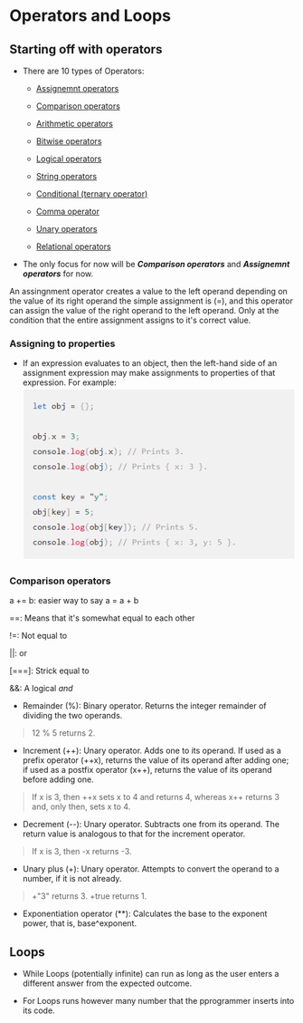 # Operators and Loops

## Starting off with operators

- There are 10 types of Operators:

    - [Assignemnt operators](https://developer.mozilla.org/en-US/docs/Web/JavaScript/Guide/Expressions_and_Operators#assignment_operators)

    - [Comparison operators](https://developer.mozilla.org/en-US/docs/Web/JavaScript/Guide/Expressions_and_Operators#comparison_operators)

    - [Arithmetic operators](https://developer.mozilla.org/en-US/docs/Web/JavaScript/Guide/Expressions_and_Operators#arithmetic_operators)

    - [Bitwise operators](https://developer.mozilla.org/en-US/docs/Web/JavaScript/Guide/Expressions_and_Operators#bitwise_operators)

    - [Logical operators](https://developer.mozilla.org/en-US/docs/Web/JavaScript/Guide/Expressions_and_Operators#logical_operators)

    - [String operators](https://developer.mozilla.org/en-US/docs/Web/JavaScript/Guide/Expressions_and_Operators#string_operators)

    - [Conditional (ternary operator)](https://developer.mozilla.org/en-US/docs/Web/JavaScript/Guide/Expressions_and_Operators#conditional_ternary_operator)

    - [Comma operator](https://developer.mozilla.org/en-US/docs/Web/JavaScript/Guide/Expressions_and_Operators#comma_operator)

    - [Unary operators](https://developer.mozilla.org/en-US/docs/Web/JavaScript/Guide/Expressions_and_Operators#unary_operators)

    - [Relational operators](https://developer.mozilla.org/en-US/docs/Web/JavaScript/Guide/Expressions_and_Operators#relational_operators)

- The only focus for now will be ***Comparison operators*** and ***Assignemnt operators*** for now.

An assingnment operator creates a value to the left operand depending on the value of its right operand the simple assignment is (=),  and this operator can assign the value of the right operand to the left operand. Only at the condition that the entire assignment assigns to it's correct value.

### Assigning to properties

- If an expression evaluates to an object, then the left-hand side of an assignment expression may make assignments to properties of that expression. For example:
![assign](./Assigning.png)

### Comparison operators

a += b: easier way to say a = a + b

==: Means that it's somewhat equal to each other

!=: Not equal to

||: or

[===]:  Strick equal to

&&: A logical *and*

- Remainder (%): Binary operator. Returns the integer remainder of dividing the two operands.

> 12 % 5 returns 2.

- Increment (++): Unary operator. Adds one to its operand. If used as a prefix operator (++x), returns the value of its operand after adding one; if used as a postfix operator (x++), returns the value of its operand before adding one.

> If x is 3, then ++x sets x to 4 and returns 4, whereas x++ returns 3 and, only then, sets x to 4.

- Decrement (--): Unary operator. Subtracts one from its operand. The return value is analogous to that for the increment operator.

> If x is 3, then -x returns -3.

- Unary plus (+): Unary operator. Attempts to convert the operand to a number, if it is not already.

> +"3" returns 3. +true returns 1.

- Exponentiation operator (**): Calculates the base to the exponent power, that is, base^exponent.

## Loops

- While Loops (potentially infinite) can run as long as the user enters a different answer from the expected outcome.

- For Loops runs however many number that the pprogrammer inserts into its code.
